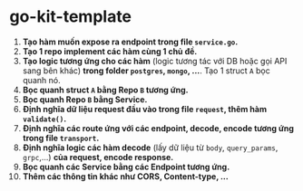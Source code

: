 # go-kit-template

1. **Tạo hàm muốn expose ra endpoint trong file `service.go`.**
2. **Tạo 1 repo implement các hàm cùng 1 chủ đề.**
3. **Tạo logic tương ứng cho các hàm** (logic tương tác với DB hoặc gọi API sang bên khác) **trong folder `postgres`, `mongo`, ...**. Tạo 1 struct `A` bọc quanh nó.
4. **Bọc quanh struct `A` bằng Repo `B` tương ứng.**
5. **Bọc quanh Repo `B` bằng Service.**
6. **Định nghĩa dữ liệu request đầu vào trong file `request`, thêm hàm `validate()`.**
7. **Định nghĩa các route ứng với các endpoint, decode, encode tương ứng trong file `transport`.**
8. **Định nghĩa logic các hàm decode** (lấy dữ liệu từ `body`, `query_params`, `grpc`,...) **của request, encode response.**
9. **Bọc quanh các Service bằng các Endpoint tương ứng.**
10. **Thêm các thông tin khác như CORS, Content-type, ...**

